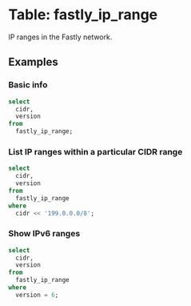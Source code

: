 # Table: fastly_ip_range

IP ranges in the Fastly network.

## Examples

### Basic info

```sql
select
  cidr,
  version
from
  fastly_ip_range;
```

### List IP ranges within a particular CIDR range

```sql
select
  cidr,
  version
from
  fastly_ip_range
where
  cidr << '199.0.0.0/8';
```

### Show IPv6 ranges

```sql
select
  cidr,
  version
from
  fastly_ip_range
where
  version = 6;
```
